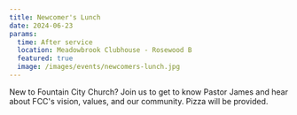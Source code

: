 ```yaml
---
title: Newcomer's Lunch
date: 2024-06-23
params:
  time: After service
  location: Meadowbrook Clubhouse - Rosewood B
  featured: true
  image: /images/events/newcomers-lunch.jpg
---
```


New to Fountain City Church? Join us to get to know Pastor James and hear about FCC's vision, values,  and our community. Pizza will be provided.

<!--more-->
